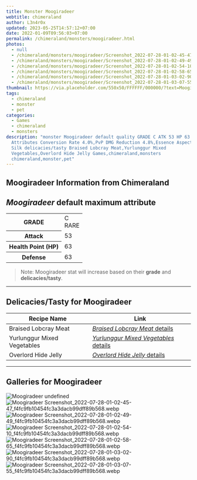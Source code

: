 ```yaml
---
title: Monster Moogiradeer
webtitle: chimeraland
author: L3n4r0x
updated: 2023-05-25T14:57:12+07:00
date: 2022-01-09T09:56:03+07:00
permalink: /chimeraland/monsters/moogiradeer.html
photos:
  - null
  - /chimeraland/monsters/moogiradeer/Screenshot_2022-07-28-01-02-45-47_f4fc9fb10454fc3a3dacb99dff89b568.webp
  - /chimeraland/monsters/moogiradeer/Screenshot_2022-07-28-01-02-49-49_f4fc9fb10454fc3a3dacb99dff89b568.webp
  - /chimeraland/monsters/moogiradeer/Screenshot_2022-07-28-01-02-54-10_f4fc9fb10454fc3a3dacb99dff89b568.webp
  - /chimeraland/monsters/moogiradeer/Screenshot_2022-07-28-01-02-58-65_f4fc9fb10454fc3a3dacb99dff89b568.webp
  - /chimeraland/monsters/moogiradeer/Screenshot_2022-07-28-01-03-02-90_f4fc9fb10454fc3a3dacb99dff89b568.webp
  - /chimeraland/monsters/moogiradeer/Screenshot_2022-07-28-01-03-07-55_f4fc9fb10454fc3a3dacb99dff89b568.webp
thumbnail: https://via.placeholder.com/550x50/FFFFFF/000000/?text=Moogiradeer
tags:
  - chimeraland
  - monster
  - pet
categories:
  - Games
  - chimeraland
  - monsters
description: "monster Moogiradeer default quality GRADE C ATK 53 HP 63 DEF 63
  Attributes Conversion Rate 4.0%,PvP DMG Reduction 4.8%,Essence Aspect: Green
  Silk delicacies/tasty Braised Lobcray Meat,Yurlunggur Mixed
  Vegetables,Overlord Hide Jelly Games,chimeraland,monsters
  chimeraland,monster,pet"
---
```


<link
  rel="stylesheet"
  href="https://rawcdn.githack.com/dimaslanjaka/Web-Manajemen/870a349/css/bootstrap-5-3-0-alpha3-wrapper.css"
/>
<section id="bootstrap-wrapper">
  <h2>Moogiradeer Information from Chimeraland</h2>
  <h2 id="attribute"><i>Moogiradeer</i> default maximum attribute</h2>
  <div class="row">
    <div class="col mb-2">
      <div class="card bg-dark text-light">
        <div class="card-body">
          <table>
            <tr>
              <th>GRADE</th>
              <td>C <br /><span class="text-primary">RARE</span></td>
            </tr>
            <tr>
              <th>Attack</th>
              <td>53</td>
            </tr>
            <tr>
              <th>Health Point (HP)</th>
              <td>63</td>
            </tr>
            <tr>
              <th>Defense</th>
              <td>63</td>
            </tr>
          </table>
        </div>
      </div>
    </div>
  </div>
  <blockquote>
    Note: Moogiradeer stat will increase based on their <b>grade</b> and
    <b>delicacies/tasty</b>.
  </blockquote>
  <hr />
  <h2 id="delicacies">Delicacies/Tasty for Moogiradeer</h2>
  <div class="card">
    <div class="card-body">
      <div class="table-responsive">
        <table class="table table-striped table-dark">
          <thead>
            <tr>
              <th>Recipe Name</th>
              <th>Link</th>
            </tr>
          </thead>
          <tbody>
            <tr>
              <td>Braised Lobcray Meat</td>
              <td>
                <a
                  href="#"
                  class="text-primary"
                  title="Click here to view recipe Braised Lobcray Meat details"
                  ><i>Braised Lobcray Meat</i> details</a
                >
              </td>
            </tr>
            <tr>
              <td>Yurlunggur Mixed Vegetables</td>
              <td>
                <a
                  href="#"
                  class="text-primary"
                  title="Click here to view recipe Yurlunggur Mixed Vegetables details"
                  ><i>Yurlunggur Mixed Vegetables</i> details</a
                >
              </td>
            </tr>
            <tr>
              <td>Overlord Hide Jelly</td>
              <td>
                <a
                  href="https://www.webmanajemen.com/chimeraland/recipes/overlord-hide-jelly.html"
                  class="text-primary"
                  title="Click here to view recipe Overlord Hide Jelly details"
                  ><i>Overlord Hide Jelly</i> details</a
                >
              </td>
            </tr>
          </tbody>
        </table>
      </div>
    </div>
  </div>
  <hr />
  <div id="gallery">
    <h2>Galleries for Moogiradeer</h2>
    <div class="row">
      <div class="col-lg-6 col-12">
        <img
          src="https://www.webmanajemen.com/undefined"
          alt="Moogiradeer undefined"
        />
      </div>
      <div class="col-lg-6 col-12">
        <img
          src="https://www.webmanajemen.com/chimeraland/monsters/moogiradeer/Screenshot_2022-07-28-01-02-45-47_f4fc9fb10454fc3a3dacb99dff89b568.webp"
          alt="Moogiradeer Screenshot_2022-07-28-01-02-45-47_f4fc9fb10454fc3a3dacb99dff89b568.webp"
        />
      </div>
      <div class="col-lg-6 col-12">
        <img
          src="https://www.webmanajemen.com/chimeraland/monsters/moogiradeer/Screenshot_2022-07-28-01-02-49-49_f4fc9fb10454fc3a3dacb99dff89b568.webp"
          alt="Moogiradeer Screenshot_2022-07-28-01-02-49-49_f4fc9fb10454fc3a3dacb99dff89b568.webp"
        />
      </div>
      <div class="col-lg-6 col-12">
        <img
          src="https://www.webmanajemen.com/chimeraland/monsters/moogiradeer/Screenshot_2022-07-28-01-02-54-10_f4fc9fb10454fc3a3dacb99dff89b568.webp"
          alt="Moogiradeer Screenshot_2022-07-28-01-02-54-10_f4fc9fb10454fc3a3dacb99dff89b568.webp"
        />
      </div>
      <div class="col-lg-6 col-12">
        <img
          src="https://www.webmanajemen.com/chimeraland/monsters/moogiradeer/Screenshot_2022-07-28-01-02-58-65_f4fc9fb10454fc3a3dacb99dff89b568.webp"
          alt="Moogiradeer Screenshot_2022-07-28-01-02-58-65_f4fc9fb10454fc3a3dacb99dff89b568.webp"
        />
      </div>
      <div class="col-lg-6 col-12">
        <img
          src="https://www.webmanajemen.com/chimeraland/monsters/moogiradeer/Screenshot_2022-07-28-01-03-02-90_f4fc9fb10454fc3a3dacb99dff89b568.webp"
          alt="Moogiradeer Screenshot_2022-07-28-01-03-02-90_f4fc9fb10454fc3a3dacb99dff89b568.webp"
        />
      </div>
      <div class="col-lg-6 col-12">
        <img
          src="https://www.webmanajemen.com/chimeraland/monsters/moogiradeer/Screenshot_2022-07-28-01-03-07-55_f4fc9fb10454fc3a3dacb99dff89b568.webp"
          alt="Moogiradeer Screenshot_2022-07-28-01-03-07-55_f4fc9fb10454fc3a3dacb99dff89b568.webp"
        />
      </div>
    </div>
  </div>
</section>